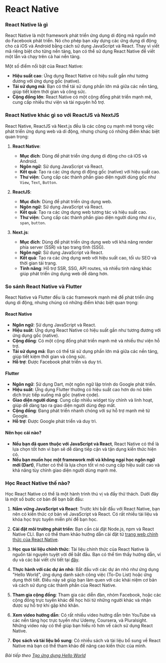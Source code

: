 # React Native

### React Native là gì
React Native là một framework phát triển ứng dụng di động mã nguồn mở do Facebook phát triển. Nó cho phép bạn xây dựng các ứng dụng di động cho cả iOS và Android bằng cách sử dụng JavaScript và React. Thay vì viết mã riêng biệt cho từng nền tảng, bạn có thể sử dụng React Native để viết một lần và chạy trên cả hai nền tảng.

Một số điểm nổi bật của React Native:
- **Hiệu suất cao**: Ứng dụng React Native có hiệu suất gần như tương đương với ứng dụng gốc (native).
- **Tái sử dụng mã**: Bạn có thể tái sử dụng phần lớn mã giữa các nền tảng, giúp tiết kiệm thời gian và công sức.
- **Cộng đồng lớn**: React Native có một cộng đồng phát triển mạnh mẽ, cung cấp nhiều thư viện và tài nguyên hỗ trợ.

### React Native khác gì so với ReactJS và NextJS

React Native, ReactJS và Next.js đều là các công cụ mạnh mẽ trong việc phát triển ứng dụng web và di động, nhưng chúng có những điểm khác biệt quan trọng:

1. **React Native**:
   - **Mục đích**: Dùng để phát triển ứng dụng di động cho cả iOS và Android.
   - **Ngôn ngữ**: Sử dụng JavaScript và React.
   - **Kết quả**: Tạo ra các ứng dụng di động gốc (native) với hiệu suất cao.
   - **Thư viện**: Cung cấp các thành phần giao diện người dùng gốc như `View`, `Text`, `Button`.

2. **ReactJS**:
   - **Mục đích**: Dùng để phát triển ứng dụng web.
   - **Ngôn ngữ**: Sử dụng JavaScript và React.
   - **Kết quả**: Tạo ra các ứng dụng web tương tác và hiệu suất cao.
   - **Thư viện**: Cung cấp các thành phần giao diện người dùng như `div`, `span`, `button`.

3. **Next.js**:
   - **Mục đích**: Dùng để phát triển ứng dụng web với khả năng render phía server (SSR) và tạo trang tĩnh (SSG).
   - **Ngôn ngữ**: Sử dụng JavaScript và React.
   - **Kết quả**: Tạo ra các ứng dụng web với hiệu suất cao, tối ưu SEO và thời gian tải trang.
   - **Tính năng**: Hỗ trợ SSR, SSG, API routes, và nhiều tính năng khác giúp phát triển ứng dụng web dễ dàng hơn.

### So sánh React Native và Flutter

React Native và Flutter đều là các framework mạnh mẽ để phát triển ứng dụng di động, nhưng chúng có những điểm khác biệt quan trọng:

#### React Native
- **Ngôn ngữ**: Sử dụng JavaScript và React.
- **Hiệu suất**: Ứng dụng React Native có hiệu suất gần như tương đương với ứng dụng gốc (native).
- **Cộng đồng**: Có một cộng đồng phát triển mạnh mẽ và nhiều thư viện hỗ trợ.
- **Tái sử dụng mã**: Bạn có thể tái sử dụng phần lớn mã giữa các nền tảng, giúp tiết kiệm thời gian và công sức.
- **Hỗ trợ**: Được Facebook phát triển và duy trì.

#### Flutter
- **Ngôn ngữ**: Sử dụng Dart, một ngôn ngữ lập trình do Google phát triển.
- **Hiệu suất**: Ứng dụng Flutter thường có hiệu suất cao hơn do nó biên dịch trực tiếp xuống mã gốc (native code).
- **Giao diện người dùng**: Cung cấp nhiều widget tùy chỉnh và linh hoạt, giúp dễ dàng tạo ra giao diện người dùng đẹp mắt.
- **Cộng đồng**: Đang phát triển nhanh chóng với sự hỗ trợ mạnh mẽ từ Google.
- **Hỗ trợ**: Được Google phát triển và duy trì.

#### Nên học cái nào?
- **Nếu bạn đã quen thuộc với JavaScript và React**, React Native có thể là lựa chọn tốt hơn vì bạn sẽ dễ dàng tiếp cận và tận dụng kiến thức hiện có.
- **Nếu bạn muốn học một framework mới và không ngại học ngôn ngữ mới (Dart)**, Flutter có thể là lựa chọn tốt vì nó cung cấp hiệu suất cao và khả năng tùy chỉnh giao diện người dùng mạnh mẽ.

### Học React Native thế nào?

Học React Native có thể là một hành trình thú vị và đầy thử thách. Dưới đây là một số bước cơ bản để bạn bắt đầu:

1. **Nắm vững JavaScript và React**: Trước khi bắt đầu với React Native, bạn nên có kiến thức cơ bản về JavaScript và React. Có rất nhiều tài liệu và khóa học trực tuyến miễn phí để bạn học.

2. **Cài đặt môi trường phát triển**: Bạn cần cài đặt Node.js, npm và React Native CLI. Bạn có thể tham khảo hướng dẫn cài đặt từ [trang web chính thức của React Native](https://reactnative.dev/docs/environment-setup).

3. **Học qua tài liệu chính thức**: Tài liệu chính thức của React Native là nguồn tài nguyên tuyệt vời để bắt đầu. Bạn có thể tìm thấy hướng dẫn, ví dụ và các bài viết chi tiết tại [đây](https://reactnative.dev/docs/getting-started).

4. **Thực hành với các dự án nhỏ**: Bắt đầu với các dự án nhỏ như ứng dụng "Hello World", ứng dụng danh sách công việc (To-Do List) hoặc ứng dụng thời tiết. Điều này sẽ giúp bạn làm quen với các khái niệm cơ bản và cách sử dụng các thành phần của React Native.

5. **Tham gia cộng đồng**: Tham gia các diễn đàn, nhóm Facebook, hoặc các cộng đồng trực tuyến khác để học hỏi từ những người khác và nhận được sự hỗ trợ khi gặp khó khăn.

6. **Xem video hướng dẫn**: Có rất nhiều video hướng dẫn trên YouTube và các nền tảng học trực tuyến như Udemy, Coursera, và Pluralsight. Những video này có thể giúp bạn hiểu rõ hơn về cách sử dụng React Native.

7. **Đọc sách và tài liệu bổ sung**: Có nhiều sách và tài liệu bổ sung về React Native mà bạn có thể tham khảo để nâng cao kiến thức của mình.

*Bài tiếp theo [Tạo ứng dụng Hello World](session_02_setup.md)*